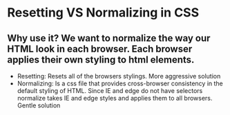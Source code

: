 # Resetting VS Normalizing in CSS

## Why use it? We want to normalize the way our HTML look in each browser. Each browser applies their own styling to html elements.

- Resetting: Resets all of the browsers stylings. More aggressive solution
- Normalizing: Is a css file that provides cross-browser consistency in the default styling of HTML. Since IE and edge do not have selectors normalize takes IE and edge styles and applies them to all browsers. Gentle solution
